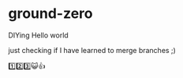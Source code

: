 # ground-zero
DIYing
Hello world

just checking if I have learned to merge branches ;)

1️⃣2️⃣3️⃣😺👍
